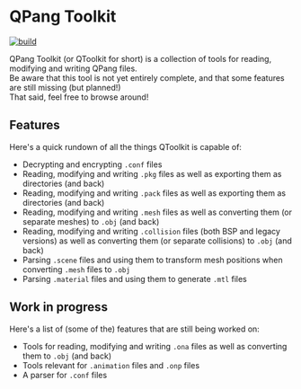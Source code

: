 # QPang Toolkit

[![build](https://github.com/kuroppoi/qpang-toolkit/actions/workflows/gradle.yml/badge.svg)](https://github.com/kuroppoi/qpang-toolkit/actions)

QPang Toolkit (or QToolkit for short) is a collection of tools for reading, modifying and writing QPang files.\
Be aware that this tool is not yet entirely complete, and that some features are still missing (but planned!)\
That said, feel free to browse around!

## Features
Here's a quick rundown of all the things QToolkit is capable of:
- Decrypting and encrypting `.conf` files
- Reading, modifying and writing `.pkg` files as well as exporting them as directories (and back)
- Reading, modifying and writing `.pack` files as well as exporting them as directories (and back)
- Reading, modifying and writing `.mesh` files as well as converting them (or separate meshes) to `.obj` (and back)
- Reading, modifying and writing `.collision` files (both BSP and legacy versions) as well as converting them (or separate collisions) to `.obj` (and back)
- Parsing `.scene` files and using them to transform mesh positions when converting `.mesh` files to `.obj`
- Parsing `.material` files and using them to generate `.mtl` files

## Work in progress
Here's a list of (some of the) features that are still being worked on:
- Tools for reading, modifying and writing `.ona` files as well as converting them to `.obj` (and back)
- Tools relevant for `.animation` files and `.onp` files
- A parser for `.conf` files
